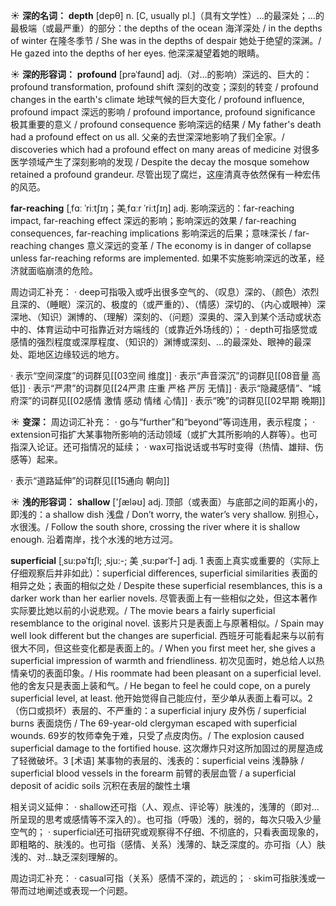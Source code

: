 ☀ <span class="category">**深的名词：**</span>
<span class="vocabulary">**depth**</span> [depθ] 
<span class="definition">n. [C, usually pl.]（具有文学性）…的最深处；…的最极端（或最严重）的部分：</span>the depths of the ocean 海洋深处 / in the depths of winter 在隆冬季节 / She was in the depths of despair 她处于绝望的深渊。/ He gazed into the depths of her eyes. 他深深凝望着她的眼睛。
          
☀ <span class="category">**深的形容词：**</span>
<span class="vocabulary">**profound**</span> [prəˈfaʊnd]
<span class="definition">adj.（对…的影响）深远的、巨大的：</span>profound transformation, profound shift 深刻的改变；深刻的转变 / profound changes in the earth's climate 地球气候的巨大变化 / profound influence, profound impact 深远的影响 / profound importance, profound significance 极其重要的意义 / profound consequence 影响深远的结果 / My father's death had a profound effect on us all. 父亲的去世深深地影响了我们全家。/ discoveries which had a profound effect on many areas of medicine 对很多医学领域产生了深刻影响的发现 / Despite the decay the mosque somehow retained a profound grandeur. 尽管出现了腐烂，这座清真寺依然保有一种宏伟的风范。
           
<span class="vocabulary">**far-reaching**</span> [ˌfɑː ˈriːtʃɪŋ；美ˌfɑːr ˈriːtʃɪŋ]
<span class="definition">adj. 影响深远的：</span>far-reaching impact, far-reaching effect 深远的影响；影响深远的效果 / far-reaching consequences, far-reaching implications 影响深远的后果；意味深长 / far-reaching changes 意义深远的变革 / The economy is in danger of collapse unless far-reaching reforms are implemented. 如果不实施影响深远的改革，经济就面临崩溃的危险。

周边词汇补充：
· deep可指吸入或呼出很多空气的、（叹息）深的、（颜色）浓烈且深的、（睡眠）深沉的、极度的（或严重的）、（情感）深切的、（内心或眼神）深深地、（知识）渊博的、（理解）深刻的、（问题）深奥的、深入到某个活动或状态中的、体育运动中可指靠近对方端线的（或靠近外场线的）；
· depth可指感觉或感情的强烈程度或深厚程度、（知识的）渊博或深刻、…的最深处、眼神的最深处、距地区边缘较远的地方。

· 表示“空间深度”的词群见[[03空间 维度]]
· 表示“声音深沉”的词群见[[08音量 高低]]
· 表示“严肃”的词群见[[24严肃 庄重 严格 严厉 无情]]
· 表示“隐藏感情”、“城府深”的词群见[[02感情 激情 感动 情绪 心情]]
· 表示“晚”的词群见[[02早期 晚期]]

☀ <span class="category">**变深：**</span>
周边词汇补充：
· go与“further”和“beyond”等词连用，表示程度；
· extension可指扩大某事物所影响的活动领域（或扩大其所影响的人群等）。也可指深入论证。还可指情况的延续；
· wax可指说话或书写时变得（热情、雄辩、伤感等）起来。

· 表示“道路延伸”的词群见[[15通向 朝向]]

☀ <span class="category">**浅的形容词：**</span>
<span class="vocabulary">**shallow**</span> ['ʃæləʊ] 
<span class="definition">adj. 顶部（或表面）与底部之间的距离小的，即浅的：</span>a shallow dish 浅盘 / Don’t worry, the water’s very shallow. 别担心，水很浅。/ Follow the south shore, crossing the river where it is shallow enough. 沿着南岸，找个水浅的地方过河。
           
<span class="vocabulary">**superficial**</span> [ˌsu:pəˈfɪʃl; ˌsju:-; 美 ˌsu:pərˈf-]
<span class="definition">adj. 1 表面上真实或重要的（实际上仔细观察后并非如此）：</span>superficial differences, superficial similarities 表面的相异之处；表面的相似之处 / Despite these superficial resemblances, this is a darker work than her earlier novels. 尽管表面上有一些相似之处，但这本著作实际要比她以前的小说悲观。/ The movie bears a fairly superficial resemblance to the original novel. 该影片只是表面上与原著相似。/ Spain may well look different but the changes are superficial. 西班牙可能看起来与以前有很大不同，但这些变化都是表面上的。/ When you first meet her, she gives a superficial impression of warmth and friendliness. 初次见面时，她总给人以热情亲切的表面印象。/ His roommate had been pleasant on a superficial level. 他的舍友只是表面上装和气。/ He began to feel he could cope, on a purely superficial level, at least. 他开始觉得自己能应付，至少单从表面上看可以。<span class="definition">2（伤口或损坏）表层的、不严重的：</span>a superficial injury 皮外伤 / superficial burns 表面烧伤 / The 69-year-old clergyman escaped with superficial wounds. 69岁的牧师幸免于难，只受了点皮肉伤。/ The explosion caused superficial damage to the fortified house. 这次爆炸只对这所加固过的房屋造成了轻微破坏。<span class="definition">3 [术语] 某事物的表层的、浅表的：</span>superficial veins 浅静脉 / superficial blood vessels in the forearm 前臂的表层血管 / a superficial deposit of acidic soils 沉积在表层的酸性土壤

相关词义延伸：
· shallow还可指（人、观点、评论等）肤浅的，浅薄的（即对…所呈现的思考或感情等不深入的）。也可指（呼吸）浅的，弱的，每次只吸入少量空气的；
· superficial还可指研究或观察得不仔细、不彻底的，只看表面现象的，即粗略的、肤浅的。也可指（感情、关系）浅薄的、缺乏深度的。亦可指（人）肤浅的、对…缺乏深刻理解的。

周边词汇补充：
· casual可指（关系）感情不深的，疏远的；
· skim可指肤浅或一带而过地阐述或表现一个问题。